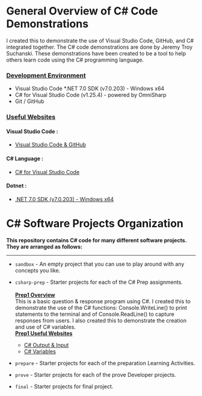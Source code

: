 # General Overview of C# Code Demonstrations
I created this to demonstrate the use of Visual Studio Code, GitHub, and C# integrated together. The C# code demonstrations are done by Jeremy Troy Suchanski. These demonstrations have been created to be a tool to help others learn code using the C# programming language.
### <ins> Development Environment </ins>

* Visual Studio Code
*.NET 7.0 SDK (v7.0.203) - Windows x64
* C# for Visual Studio Code (v1.25.4) - powered by OmniSharp
* Git / GitHub

### <ins> Useful Websites </ins>
#### Visual Studio Code :
* [Visual Studio Code & GitHub](https://code.visualstudio.com/docs/sourcecontrol/overview)
#### C# Language :
* [C# for Visual Studio Code](https://marketplace.visualstudio.com/items?itemName=ms-dotnettools.csharp)
#### Dotnet : 
* [.NET 7.0 SDK (v7.0.203) - Windows x64](https://dotnet.microsoft.com/en-us/download/dotnet/thank-you/sdk-7.0.203-windows-x64-installer?journey=vs-code)

# C# Software Projects Organization
**This repository contains C# code for many different software projects. They are arranged as follows:**

---

* `sandbox` - An empty project that you can use to play around with any concepts you like. <br>
* `csharp-prep` - Starter projects for each of the C# Prep assignments. <br> <br>
<ins> **Prep1 Overview** </ins> <br>
This is a basic question & response program using C#. I created this to demonstrate the use of the C# functions: Console.WriteLine() to print statements to the terminal and of Console.ReadLine() to capture responses from users. I also created this to demonstrate the creation and use of C# variables. <br>
<ins> **Prep1 Useful Websites** </ins> <br>
    * [C# Output & Input](https://www.programiz.com/csharp-programming/basic-input-output)
    * [C# Variables](https://www.tutorialspoint.com/csharp/csharp_variables.htm)

* `prepare` - Starter projects for each of the preparation Learning Activities.
* `prove` - Starter projects for each of the prove Developer projects.
* `final` - Starter projects for final project.
